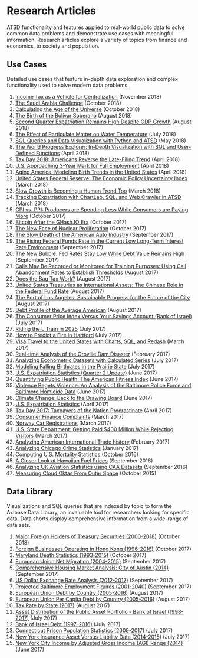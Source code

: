 # Research Articles

ATSD functionality and features applied to real-world public data to solve common data problems and demonstrate use cases with meaningful information. Research articles explore a variety of topics from finance and economics, to society and population.

## Use Cases

Detailed use cases that feature in-depth data exploration and complex functionality used to solve modern data problems.

1. [Income Tax as a Vehicle for Centralization](income-tax/README.md) (November 2018)
1. [The Saudi Arabia Challenge](saudi-arabia/README.md) (October 2018)
1. [Calculating the Age of the Universe](universe-age/README.md) (October 2018)
1. [The Birth of the Bolívar Soberano](bolivar-soberano/README.md) (August 2018)
1. [Second Quarter Expatriation Remains High Despite GDP Growth](expatriation/README.md) (August 2018)
1. [The Effect of Particulate Matter on Water Temperature](water-turbidity/README.md) (July 2018)
1. [SQL Queries and Data Visualization with Python and ATSD](python-budget/README.md) (May 2018)
1. [The World Progress Explorer: In-Depth Visualization with SQL and User-Defined Functions](../chart-of-the-day/world-progress-explorer/README.md) (April 2018)
1. [Tax Day 2018: Americans Reverse the Late-Filing Trend](irs-tax-filings/README.md) (April 2018)
1. [U.S. Approaching 3-Year Mark for Full Employment](../chart-of-the-day/unemployment/README.md) (April 2018)
1. [Aging America: Modeling Birth Trends in the United States](aging-america/README.md) (April 2018)
1. [United States Federal Reserve: The Economic Policy Uncertainty Index](analysis/economic-policy-uncertainty/README.md) (March 2018)
1. [Slow Growth is Becoming a Human Trend Too](../chart-of-the-day/life-expectancy/README.md) (March 2018)
1. [Tracking Expatriation with ChartLab, SQL, and Web Crawler in ATSD](expatriation/2017-3.md) (March 2018)
1. [CPI vs. PPI: Producers are Spending Less While Consumers are Paying More](analysis/cpi-ppi/README.md) (October 2017)
1. [Bitcoin After the GHash.IO Era](analysis/bitcoin-after-ghash/README.md) (October 2017)
1. [The New Face of Nuclear Proliferation](nuclear-proliferation/README.md) (October 2017)
1. [The Slow Death of the American Auto Industry](us-auto/README.md) (September 2017)
1. [The Rising Federal Funds Rate in the Current Low Long-Term Interest Rate Environment](analysis/fed-fund-interest/README.md) (September 2017)
1. [The New Bubble: Fed Rates Stay Low While Debt Value Remains High](analysis/the-new-bubble/README.md) (September 2017)
1. [Calls May Be Recorded or Monitored for Training Purposes: Using Call Abandonment Rates to Establish Thresholds](sf-call-center/README.md) (August 2017)
1. [Does the Bag Tax Work?](bag-tax/README.md) (August 2017)
1. [United States Treasuries as International Assets: The Chinese Role in the Federal Fund Rate](analysis/treasuries-as-assets/README.md) (August 2017)
1. [The Port of Los Angeles: Sustainable Progress for the Future of the City](la-port/README.md) (August 2017)
1. [Debt Profile of the Average American](average-american-debt-profile/README.md) (August 2017)
1. [The Consumer Price Index Versus Your Savings Account (Bank of Israel)](cbisrael-cpi/README.md) (July 2017)
1. [Riding the L Train in 2025](chicago-l-train/README.md) (July 2017)
1. [How to Predict a Fire in Hartford](hartford-fire/README.md) (July 2017)
1. [Visa Travel to the United States with Charts, SQL, and Redash](us-visa/README.md) (March 2017)
1. [Real-time Analysis of the Oroville Dam Disaster](oroville-dam/README.md) (February 2017)
1. [Analyzing Econometric Datasets with Calculated Series](../tutorials//calculated-values/README.md) (July 2017)
1. [Modeling Falling Birthrates in the Prairie State](illinois-birthrates/README.md) (July 2017)
1. [U.S. Expatriation Statistics (Quarter 2 Update)](expatriation/2017-2.md) (June 2017)
1. [Quantifying Public Health: The American Fitness Index](fitness-index/README.md) (June 2017)
1. [Violence Begets Violence: An Analysis of the Baltimore Police Force and Baltimore Homicide Data](baltimore-pd/README.md) (June 2017)
1. [Climate Change: Back to the Drawing Board](paris-accords/README.md) (June 2017)
1. [U.S. Expatriation Statistics](expatriation/2017-1.md) (April 2017)
1. [Tax Day 2017: Taxpayers of the Nation Procrastinate](irs-tax-filings/2017.md) (April 2017)
1. [Consumer Finance Complaints](consumer-finance/README.md) (March 2017)
1. [Norway Car Registrations](norway-cars/README.md) (March 2017)
1. [U.S. State Department: Getting Paid $400 Million While Rejecting Visitors](us-visa-refusal/README.md) (March 2017)
1. [Analyzing American International Trade history](us-international-trade/README.md) (February 2017)
1. [Analyzing Chicago Crime Statistics](chicago-crime-stats/README.md) (January 2017)
1. [Computing U.S. Mortality Statistics](us-mortality/README.md) (October 2016)
1. [A Closer Look at Hawaiian Fuel Prices](hawaii-prices/README.md) (September 2016)
1. [Analyzing UK Aviation Statistics using CAA Datasets](uk-aviation/README.md) (September 2016)
1. [Measuring Cloud Oktas From Outer Space](cloud-oktas/README.md) (October 2015)

## Data Library

Visualizations and SQL queries that are indexed by topic to form the Axibase Data Library, an invaluable tool for researchers looking for specific data. Data shorts display comprehensive information from a wide-range of data sets.

1. [Major Foreign Holders of Treasury Securities (2000-2018)](data-lib/us-debt/README.md) (October 2018)
1. [Foreign Businesses Operating in Hong Kong (1996-2016)](data-lib/hong-kong-foreign-investment/README.md) (October 2017)
1. [Maryland Death Statistics (1993-2015)](data-lib/maryland-mort-stats/README.md) (October 2017)
1. [European Union Net Migration (2004-2015)](data-lib/eu-migration/README.md) (September 2017)
1. [Comprehensive Housing Market Analysis: City of Austin (2014)](data-lib/austin-real-estate/README.md) (September 2017)
1. [US Dollar Exchange Rate Analysis (2012-2017)](data-lib/dollar-forex/README.md) (September 2017)
1. [Projected Baltimore Employment Figures (2001-2040)](data-lib/baltimore-employment-projections/README.md) (September 2017)
1. [European Union Debt by Country (2005-2016)](data-lib/eu-debt/README.md) (August 2017)
1. [European Union Per Capita Debt by Country (2005-2016)](data-lib/eu-debt-per-capita/README.md) (August 2017)
1. [Tax Rate by State (2017)](data-lib/taxes-by-state/README.md) (August 2017)
1. [Asset Distribution of the Public Asset Portfolio - Bank of Israel (1998-2017)](data-lib/central-bank-israel/asset-distro/README.md) (July 2017)
1. [Bank of Israel Debt (1997-2016)](data-lib/central-bank-israel/debt/README.md) (July 2017)
1. [Connecticut Prison Population Statistics (2009-2017)](data-lib/connecticut-prison-pop/README.md) (July 2017)
1. [New York Insurance Asset Versus Liability Data (2014-2015)](data-lib/ny-insurance-profits/README.md) (July 2017)
1. [New York City Income by Adjusted Gross Income (AGI) Range (2014)](data-lib/ny-income/README.md) (June 2017)
